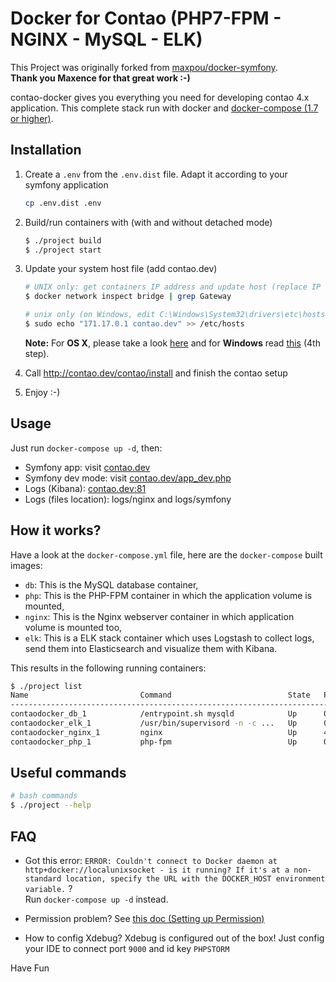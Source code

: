 # Docker for Contao (PHP7-FPM - NGINX - MySQL - ELK)

This Project was originally forked from [maxpou/docker-symfony](https://github.com/maxpou/docker-symfony).  
**Thank you Maxence for that great work :-)**

contao-docker gives you everything you need for developing contao 4.x application.
This complete stack run with docker and [docker-compose (1.7 or higher)](https://docs.docker.com/compose/).

## Installation

1. Create a `.env` from the `.env.dist` file. Adapt it according to your symfony application

    ```bash
    cp .env.dist .env
    ```


2. Build/run containers with (with and without detached mode)

    ```bash
    $ ./project build
    $ ./project start
    ```

3. Update your system host file (add contao.dev)

    ```bash
    # UNIX only: get containers IP address and update host (replace IP according to your configuration)
    $ docker network inspect bridge | grep Gateway

    # unix only (on Windows, edit C:\Windows\System32\drivers\etc\hosts)
    $ sudo echo "171.17.0.1 contao.dev" >> /etc/hosts
    ```

    **Note:** For **OS X**, please take a look [here](https://docs.docker.com/docker-for-mac/networking/) and for **Windows** read [this](https://docs.docker.com/docker-for-windows/#/step-4-explore-the-application-and-run-examples) (4th step).

4. Call http://contao.dev/contao/install and finish the contao setup

5. Enjoy :-)

## Usage

Just run `docker-compose up -d`, then:

* Symfony app: visit [contao.dev](http://contao.dev)  
* Symfony dev mode: visit [contao.dev/app_dev.php](http://contao.dev/app_dev.php)  
* Logs (Kibana): [contao.dev:81](http://contao.dev:81)
* Logs (files location): logs/nginx and logs/symfony

## How it works?

Have a look at the `docker-compose.yml` file, here are the `docker-compose` built images:

* `db`: This is the MySQL database container,
* `php`: This is the PHP-FPM container in which the application volume is mounted,
* `nginx`: This is the Nginx webserver container in which application volume is mounted too,
* `elk`: This is a ELK stack container which uses Logstash to collect logs, send them into Elasticsearch and visualize them with Kibana.

This results in the following running containers:

```bash
$ ./project list
Name                         Command                          State   Ports            
--------------------------------------------------------------------------------------------------
contaodocker_db_1            /entrypoint.sh mysqld            Up      0.0.0.0:3306->3306/tcp      
contaodocker_elk_1           /usr/bin/supervisord -n -c ...   Up      0.0.0.0:81->80/tcp          
contaodocker_nginx_1         nginx                            Up      443/tcp, 0.0.0.0:80->80/tcp
contaodocker_php_1           php-fpm                          Up      0.0.0.0:9000->9000/tcp      
```

## Useful commands

```bash
# bash commands
$ ./project --help
```

## FAQ

* Got this error: `ERROR: Couldn't connect to Docker daemon at http+docker://localunixsocket - is it running?
If it's at a non-standard location, specify the URL with the DOCKER_HOST environment variable.` ?  
Run `docker-compose up -d` instead.

* Permission problem? See [this doc (Setting up Permission)](http://symfony.com/doc/current/book/installation.html#checking-symfony-application-configuration-and-setup)

* How to config Xdebug?
Xdebug is configured out of the box!
Just config your IDE to connect port  `9000` and id key `PHPSTORM`


Have Fun